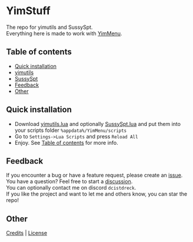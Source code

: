 # YimStuff
The repo for yimutils and SussySpt.<br />
Everything here is made to work with [YimMenu](https://github.com/YimMenu/YimMenu).

## Table of contents
- [Quick installation](https://github.com/pierrelasse/YimStuff#quick-installation)
- [yimutils](https://github.com/pierrelasse/YimStuff/blob/master/docs/yimutils.md)
- [SussySpt](https://github.com/pierrelasse/YimStuff/blob/master/docs/SussySpt.md)
- [Feedback](https://github.com/pierrelasse/YimStuff#feedback)
- [Other](https://github.com/pierrelasse/YimStuff#other)


## Quick installation
- Download [yimutils.lua](https://github.com/pierrelasse/YimStuff/releases/download/Latest/yimutils.lua) and optionally [SussySpt.lua](https://github.com/pierrelasse/YimStuff/releases/download/Latest/SussySpt.lua) and put them into your scripts folder `%appdata%/YimMenu/scripts`
- Go to `Settings->Lua Scripts` and press `Reload All`
- Enjoy. See [Table of contents](https://github.com/pierrelasse/YimStuff#table-of-contents) for more info.

## Feedback
If you encounter a bug or have a feature request, please create an [issue](https://github.com/pierrelasse/YimStuff/issues/new/choose).<br />
You have a question? Feel free to start a [discussion](https://github.com/pierrelasse/YimStuff/discussions/new/choose).<br />
You can optionally contact me on discord `dcistdreck`.<br />
If you like the project and want to let me and others know, you can star the repo!

## Other
[Credits](https://github.com/pierrelasse/YimStuff/blob/master/CREDITS.md)
|
[License](https://github.com/pierrelasse/YimStuff/blob/master/LICENSE)
